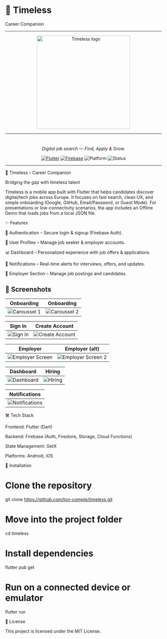 # 🚀 Timeless  
Career Companion

---
<p align="center">
  <img src="https://zupimages.net/up/25/39/ftc9.png" alt="Timeless logo" width="300">
</p>

---


<h1 align="center"></h1>
<p align="center"><em>Digital job search — Find, Apply & Grow.</em></p>

<p align="center">
  <a href="https://flutter.dev"><img alt="Flutter" src="https://img.shields.io/badge/Flutter-3.x-02569B?logo=flutter&logoColor=white"></a>
  <a href="https://firebase.google.com"><img alt="Firebase" src="https://img.shields.io/badge/Firebase-Auth%20%7C%20Firestore-FFCA28?logo=firebase&logoColor=black"></a>
  <img alt="Platform" src="https://img.shields.io/badge/Platform-Android-3DDC84?logo=android&logoColor=white">
  <img alt="Status" src="https://img.shields.io/badge/Status-Demo%20Day-4CAF50">
</p>

---

🚀 Timeless – Career Companion

Bridging the gap with timeless talent

Timeless is a mobile app built with Flutter that helps candidates discover digital/tech jobs across Europe.
It focuses on fast search, clean UX, and simple onboarding (Google, GitHub, Email/Password, or Guest Mode).
For presentations or low-connectivity scenarios, the app includes an Offline Demo that loads jobs from a local JSON file.

✨ Features

🔐 Authentication – Secure login & signup (Firebase Auth).

👤 User Profiles – Manage job seeker & employer accounts.

📊 Dashboard – Personalized experience with job offers & applications.

🔔 Notifications – Real-time alerts for interviews, offers, and updates.

🏢 Employer Section – Manage job postings and candidates.


## 📸 Screenshots

| Onboarding | Onboarding |
|---|---|
| ![Caroussel 1](assets/screenshots/caroussel1.png) | ![Caroussel 2](assets/screenshots/caroussel2.png) |

| Sign In | Create Account |
|---|---|
| ![Sign In](assets/screenshots/SIGNIN.png) | ![Create Account](assets/screenshots/CreateAccount.png) |

| Employer | Employer (alt) |
|---|---|
| ![Employer Screen](assets/screenshots/Employerscreen.png) | ![Employer Screen 2](assets/screenshots/EmployerScreen.png) |

| Dashboard | Hiring |
|---|---|
| ![Dashboard](assets/screenshots/Dashboard.png) | ![Hiring](assets/screenshots/Hiring.png) |

| Notifications |
|---|
| ![Notifications](assets/screenshots/Notifs.png) |

	

🛠️ Tech Stack

Frontend: Flutter (Dart)

Backend: Firebase (Auth, Firestore, Storage, Cloud Functions)

State Management: GetX

Platforms: Android, iOS

🚧 Installation
# Clone the repository
git clone https://github.com/ton-compte/timeless.git

# Move into the project folder
cd timeless

# Install dependencies
flutter pub get

# Run on a connected device or emulator
flutter run

📜 License

This project is licensed under the MIT License.
